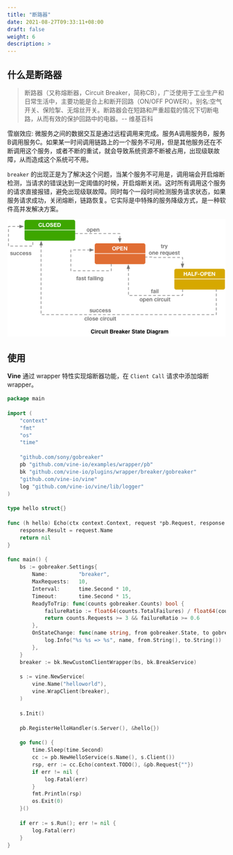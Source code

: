 ```yaml
---
title: "断路器"
date: 2021-08-27T09:33:11+08:00
draft: false
weight: 6
description: >
---
```


## 什么是断路器
> 断路器（又称熔断器，Circuit Breaker，简称CB），广泛使用于工业生产和日常生活中，主要功能是合上和断开回路（ON/OFF POWER）。别名:空气开关、保险掣、无熔丝开关。断路器会在短路和严重超载的情况下切断电路，从而有效的保护回路中的电器。-- 维基百科

雪崩效应: 微服务之间的数据交互是通过远程调用来完成。服务A调用服务B，服务B调用服务C。如果某一时间调用链路上的一个服务不可用，但是其他服务还在不断调用这个服务，或者不断的重试，就会导致系统资源不断被占用，出现级联故障，从而造成这个系统可不用。

`breaker` 的出现正是为了解决这个问题，当某个服务不可用是，调用端会开启熔断检测，当请求的错误达到一定阈值的时候，开启熔断关闭。这时所有调用这个服务的请求直接报错，避免出现级联故障。同时每个一段时间检测服务请求状态，如果服务请求成功，关闭熔断，链路恢复。它实际是中特殊的服务降级方式，是一种软件高并发解决方案。

![](2021-09-08-10-04-36.png)

## 使用
**Vine** 通过 wrapper 特性实现熔断器功能，在 `Client Call` 请求中添加熔断 wrapper。
```go
package main

import (
	"context"
	"fmt"
	"os"
	"time"

	"github.com/sony/gobreaker"
	pb "github.com/vine-io/examples/wrapper/pb"
	bk "github.com/vine-io/plugins/wrapper/breaker/gobreaker"
	"github.com/vine-io/vine"
	log "github.com/vine-io/vine/lib/logger"
)

type hello struct{}

func (h hello) Echo(ctx context.Context, request *pb.Request, response *pb.Response) error {
	response.Result = request.Name
	return nil
}

func main() {
	bs := gobreaker.Settings{
		Name:          "breaker",
		MaxRequests:   10,
		Interval:      time.Second * 10,
		Timeout:       time.Second * 15,
		ReadyToTrip: func(counts gobreaker.Counts) bool {
			failureRatio := float64(counts.TotalFailures) / float64(counts.Requests)
			return counts.Requests >= 3 && failureRatio >= 0.6
		},
		OnStateChange: func(name string, from gobreaker.State, to gobreaker.State) {
			log.Info("%s %s => %s", name, from.String(), to.String())
		},
	}
	breaker := bk.NewCustomClientWrapper(bs, bk.BreakService)

	s := vine.NewService(
		vine.Name("helloworld"),
		vine.WrapClient(breaker),
	)

	s.Init()

	pb.RegisterHelloHandler(s.Server(), &hello{})

	go func() {
		time.Sleep(time.Second)
		cc := pb.NewHelloService(s.Name(), s.Client())
		rsp, err := cc.Echo(context.TODO(), &pb.Request{""})
		if err != nil {
			log.Fatal(err)
		}
		fmt.Println(rsp)
		os.Exit(0)
	}()

	if err := s.Run(); err != nil {
		log.Fatal(err)
	}
}
```